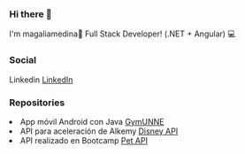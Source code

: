 ### Hi there 👋
I'm magaliamedina👋
Full Stack Developer! (.NET + Angular) :computer:


### Social
Linkedin <a href="https://ar.linkedin.com/in/magali-anabel-medina" target="_blank">LinkedIn</a>   

### Repositories
<li> App móvil Android con Java <a href="https://github.com/magaliamedina/GymUNNE" target="_blank">GymUNNE</a>  </li>
<li> API para aceleración de Alkemy <a href="https://github.com/magaliamedina/DisneyAPI" target="_blank">Disney API</a> </li>
<li> API realizado en Bootcamp <a href="https://github.com/magaliamedina/Petfy.API" target="_blank">Pet API</a> </li>


<!--
**magaliamedina/magaliamedina** is a ✨ _special_ ✨ repository because its `README.md` (this file) appears on your GitHub profile.

Here are some ideas to get you started:

- 🔭 I’m currently working on ...
- 🌱 I’m currently learning ...
- 👯 I’m looking to collaborate on ...
- 🤔 I’m looking for help with ...
- 💬 Ask me about ...
- 📫 How to reach me: ...
- 😄 Pronouns: ...
- ⚡ Fun fact: ...
-->
